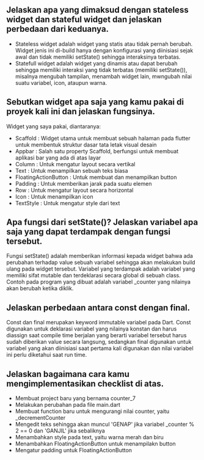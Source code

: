 ## Jelaskan apa yang dimaksud dengan stateless widget dan stateful widget dan jelaskan perbedaan dari keduanya.
* Stateless widget adalah widget yang statis atau tidak pernah berubah. Widget jenis ini di-build hanya dengan konfigurasi yang diinisiasi sejak awal dan tidak memiliki setState() sehingga interaksinya terbatas.
* Statefull widget adalah widget yang dinamis atau dapat berubah sehingga memiliki interaksi yang tidak terbatas (memiliki setState()), misalnya mengubah tampilan, menambah widget lain, mwngubah nilai suatu variabel, icon, ataupun warna.

## Sebutkan widget apa saja yang kamu pakai di proyek kali ini dan jelaskan fungsinya.
Widget yang saya pakai, diantaranya:
* Scaffold : Widget utama untuk membuat sebuah halaman pada flutter untuk membentuk struktur dasar tata letak visual desain
* Appbar : Salah satu property Scaffold, berfungsi untuk membuat aplikasi bar yang ada di atas layar
* Column : Untuk mengatur layout secara vertikal
* Text : Untuk menampilkan sebuah teks biasa 
* FloatingActionButton : Untuk membuat dan menampilkan button
* Padding : Untuk memberikan jarak pada suatu elemen
* Row : Untuk mengatur layout secara horizontal
* Icon : Untuk menampilkan icon
* TextStyle : Untuk mengatur style dari text

## Apa fungsi dari setState()? Jelaskan variabel apa saja yang dapat terdampak dengan fungsi tersebut.
Fungsi setState() adalah memberikan informasi kepada widget bahwa ada perubahan terhadap value sebuah variabel sehingga akan melakukan build ulang pada widget tersebut. Variabel yang terdampak adalah variabel yang memiliki sifat mutable dan terdeklarasi secara global di sebuah class. Contoh pada program yang dibuat adalah variabel _counter yang nilainya akan berubah ketika diklik.

## Jelaskan perbedaan antara const dengan final.
Const dan final merupakan keyword immutable variabel pada Dart. Const digunakan untuk deklarasi variabel yang nilainya konstan dan harus diassign saat compile time berjalan yang berarti variabel tersebut harus sudah diberikan value secara langsung, sedangkan final digunakan untuk variabel yang akan diinisiasi saat pertama kali digunakan dan nilai variabel ini perlu diketahui saat run time. 

## Jelaskan bagaimana cara kamu mengimplementasikan checklist di atas.
* Membuat project baru yang bernama counter_7
* Melakukan perubahan pada file main.dart
* Membuat function baru untuk mengurangi nilai counter, yaitu _decrementCounter
* Mengedit teks sehingga akan muncul 'GENAP' jika variabel _counter % 2 == 0 dan 'GANJIL' jika sebaliknya
* Menambahkan style pada text, yaitu warna merah dan biru
* Menambahkan FloatingActionButton untuk menampilakn button
* Mengatur padding untuk FloatingActionButton
